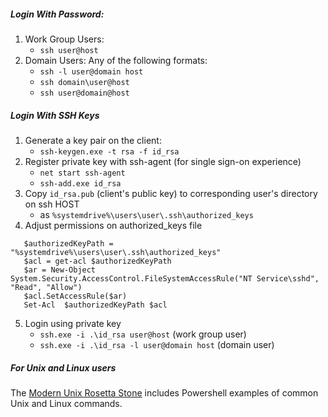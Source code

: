
##### Login With Password:
1. Work Group Users:
     * `ssh user@host`
2. Domain Users: Any of the following formats:
     * `ssh -l user@domain host`
     * `ssh domain\user@host`
     * `ssh user@domain@host`


##### Login With SSH Keys

1. Generate a key pair on the client:
     * `ssh-keygen.exe -t rsa -f id_rsa`
2. Register private key with ssh-agent (for single sign-on experience)
     * `net start ssh-agent`
     * `ssh-add.exe id_rsa` 
3. Copy `id_rsa.pub` (client's public key) to corresponding user's directory on ssh HOST
     * as `%systemdrive%\users\user\.ssh\authorized_keys`
4. Adjust permissions on authorized_keys file
```   
   $authorizedKeyPath = "%systemdrive%\users\user\.ssh\authorized_keys"
   $acl = get-acl $authorizedKeyPath
   $ar = New-Object  System.Security.AccessControl.FileSystemAccessRule("NT Service\sshd", "Read", "Allow")
   $acl.SetAccessRule($ar)
   Set-Acl  $authorizedKeyPath $acl
``` 
5. Login using private key
     * `ssh.exe -i .\id_rsa user@host` (work group user)
     * `ssh.exe -i .\id_rsa -l user@domain host` (domain user)

##### For Unix and Linux users

The [Modern Unix Rosetta Stone](https://certsimple.com/rosetta-stone) includes Powershell examples of common Unix and Linux commands. 